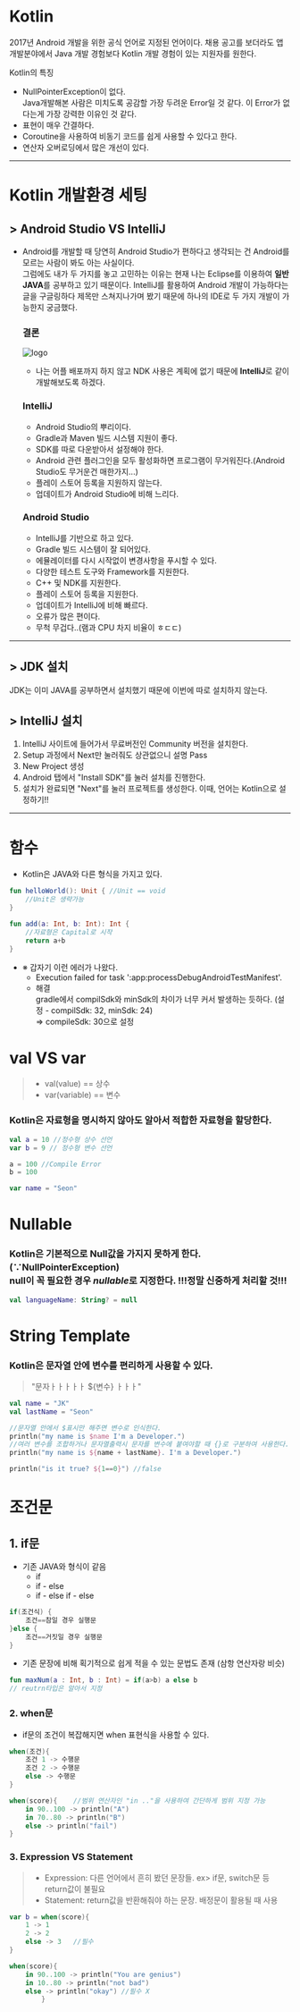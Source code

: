 # Kotlin
2017년 Android 개발을 위한 공식 언어로 지정된 언어이다. 채용 공고를 보더라도 앱 개발분야에서 Java 개발 경험보다 Kotlin 개발 경험이 있는 지원자를 원한다.<br/>

Kotlin의 특징
* NullPointerException이 없다.<br/>
Java개발해본 사람은 미치도록 공감할 가장 두려운 Error일 것 같다. 이 Error가 없다는게 가장 강력한 이유인 것 같다.
* 표현이 매우 간결하다.
* Coroutine을 사용하여 비동기 코드를 쉽게 사용할 수 있다고 한다.
* 연산자 오버로딩에서 많은 개선이 있다.
---

# Kotlin 개발환경 세팅
## > Android Studio VS IntelliJ
- Android를 개발할 때 당연히 Android Studio가 편하다고 생각되는 건 Android를 모르는 사람이 봐도 아는 사실이다. <br/> 그럼에도 내가 두 가지를 놓고 고민하는 이유는 현재 나는 Eclipse를 이용하여 **일반 JAVA**를 공부하고 있기 때문이다. IntelliJ를 활용하여 Android 개발이 가능하다는 글을 구글링하다 제목만 스쳐지나가며 봤기 때문에 하나의 IDE로 두 가지 개발이 가능한지 궁금했다.

  ### 결론
  ![logo](https://upload.wikimedia.org/wikipedia/commons/thumb/9/9c/IntelliJ_IDEA_Icon.svg/1200px-IntelliJ_IDEA_Icon.svg.png)
  - 나는 어플 배포까지 하지 않고 NDK 사용은 계획에 없기 때문에 **IntelliJ**로 같이 개발해보도록 하겠다.

  ### IntelliJ
  - Android Studio의 뿌리이다.
  - Gradle과 Maven 빌드 시스템 지원이 좋다.
  - SDK를 따로 다운받아서 설정해야 한다.
  - Android 관련 플러그인을 모두 활성화하면 프로그램이 무거워진다.(Android Studio도 무거운건 매한가지...)
  - 플레이 스토어 등록을 지원하지 않는다.
  - 업데이트가 Android Studio에 비해 느리다.

  ### Android Studio
  - IntelliJ를 기반으로 하고 있다.
  - Gradle 빌드 시스템이 잘 되어있다.
  - 에뮬레이터를 다시 시작없이 변경사항을 푸시할 수 있다.
  - 다양한 테스트 도구와 Framework를 지원한다.
  - C++ 및 NDK를 지원한다.
  - 플레이 스토어 등록을 지원한다.
  - 업데이트가 IntelliJ에 비해 빠르다.
  - 오류가 많은 편이다.
  - 무척 무겁다..(램과 CPU 차지 비율이 ㅎㄷㄷ)

---

## > JDK 설치
JDK는 이미 JAVA를 공부하면서 설치했기 때문에 이번에 따로 설치하지 않는다.
## > IntelliJ 설치
1. IntelliJ 사이트에 들어가서 무료버전인 Community 버전을 설치한다.
2. Setup 과정에서 Next만 눌러줘도 상관없으니 설명 Pass
3. New Project 생성
4. Android 탭에서 "Install SDK"를 눌러 설치를 진행한다.
5. 설치가 완료되면 "Next"를 눌러 프로젝트를 생성한다. 이때, 언어는 Kotlin으로 설정하기!!

---

# 함수
- Kotlin은 JAVA와 다른 형식을 가지고 있다.

```kotlin
fun helloWorld(): Unit { //Unit == void
    //Unit은 생략가능
}

fun add(a: Int, b: Int): Int {
    //자료형은 Capital로 시작
    return a+b
}
```
* ※ 갑자기 이런 에러가 나왔다.
  * Execution failed for task ':app:processDebugAndroidTestManifest'.
  * 해결<br/>
  gradle에서 compilSdk와 minSdk의 차이가 너무 커서 발생하는 듯하다. (설정 - compilSdk: 32, minSdk: 24)<br/>
  ⇒ compileSdk: 30으로 설정

# val VS var
> * val(value) == 상수<br/>
> * var(variable) == 변수
### Kotlin은 자료형을 명시하지 않아도 알아서 적합한 자료형을 할당한다.

```kotlin
val a = 10 //정수형 상수 선언
var b = 9 // 정수형 변수 선언

a = 100 //Compile Error
b = 100

var name = "Seon"
```

# Nullable
### Kotlin은 기본적으로 Null값을 가지지 못하게 한다.(∵NullPointerException) <br/> null이 꼭 필요한 경우 ***nullable***로 지정한다. !!!정말 신중하게 처리할 것!!!<br/>

```kotlin
val languageName: String? = null
```

# String Template
### Kotlin은 문자열 안에 변수를 편리하게 사용할 수 있다.

> "문자ㅏㅏㅏㅏㅏ ${변수} ㅏㅏㅏ"
```kotlin
val name = "JK"
val lastName = "Seon"

//문자열 안에서 $표시만 해주면 변수로 인식한다.
println("my name is $name I'm a Developer.")
//여러 변수를 조합하거나 문자열출력시 문자를 변수에 붙여야할 때 {}로 구분하여 사용한다.
println("my name is ${name + lastName}. I'm a Developer.")

println("is it true? ${1==0}") //false
```

# 조건문
## 1. if문
  * 기존 JAVA와 형식이 같음
    * if
    * if - else
    * if - else if - else

```kotlin
if(조건식) {
    조건==참일 경우 실행문
}else { 
    조건==거짓일 경우 실행문 
}
```

* 기존 문장에 비해 획기적으로 쉽게 적을 수 있는 문법도 존재 (삼항 연산자랑 비슷)
  
```kotlin
fun maxNum(a : Int, b : Int) = if(a>b) a else b
// reutrn타입은 알아서 지정
```

### 2. when문
* if문의 조건이 복잡해지면 when 표현식을 사용할 수 있다.

```kotlin
when(조건){
    조건 1 -> 수행문
    조건 2 -> 수행문
    else -> 수행문
}
```

```kotlin
when(score){    //범위 연산자인 "in .."을 사용하여 간단하게 범위 지정 가능
    in 90..100 -> println("A")
    in 70..80 -> println("B")
    else -> println("fail")
}
```

### 3. Expression VS Statement
>- Expression: 다른 언어에서 흔히 봤던 문장들. ex> if문, switch문 등 return값이 불필요<br/>
>- Statement: return값을 반환해줘야 하는 문장. 배정문이 활용될 때 사용

```kotlin
var b = when(score){
    1 -> 1
    2 -> 2
    else -> 3   //필수
}
```
```kotlin
when(score){
    in 90..100 -> println("You are genius")
    in 10..80 -> println("not bad")
    else -> println("okay") //필수 X
        }
```
